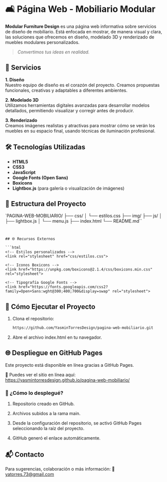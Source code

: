 # 🛋️ Página Web - Mobiliario Modular

**Modular Furniture Design** es una página web informativa sobre servicios de diseño de mobiliario. Está enfocada en mostrar, de manera visual y clara, las soluciones que ofrecemos en diseño, modelado 3D y renderizado de muebles modulares personalizados.

> *Convertimos tus ideas en realidad.*


## 🌟 Servicios

**1. Diseño**  
Nuestro equipo de diseño es el corazón del proyecto. Creamos propuestas funcionales, creativas y adaptables a diferentes ambientes.

**2. Modelado 3D**  
Utilizamos herramientas digitales avanzadas para desarrollar modelos detallados, permitiendo visualizar y corregir antes de producir.

**3. Renderizado**  
Creamos imágenes realistas y atractivas para mostrar cómo se verán los muebles en su espacio final, usando técnicas de iluminación profesional.


## 🛠️ Tecnologías Utilizadas

- **HTML5**
- **CSS3**
- **JavaScript**
- **Google Fonts (Open Sans)**
- **Boxicons**
- **Lightbox.js** (para galería o visualización de imágenes)


## 📁 Estructura del Proyecto

`PAGINA-WEB-MOBILIARIO/
├── css/
│ └── estilos.css
├── img/
├── js/
│ ├── lightbox.js
│ └── menu.js
├── index.html
└── README.md``
```


## 🌐 Recursos Externos

```html
<!-- Estilos personalizados -->
<link rel="stylesheet" href="css/estilos.css">

<!-- Iconos Boxicons -->
<link href="https://unpkg.com/boxicons@2.1.4/css/boxicons.min.css" rel="stylesheet">

<!-- Tipografía Google Fonts -->
<link href="https://fonts.googleapis.com/css2?family=Open+Sans:wght@300;400;700&display=swap" rel="stylesheet">

```


## 🚀 Cómo Ejecutar el Proyecto

1. Clona el repositorio:
   ```bash
   https://github.com/YasminTorresDesign/pagina-web-mobiliario.git
2. Abre el archivo index.html en tu navegador.

   
## 🌐 Despliegue  en GitHub Pages

Este proyecto está disponible en línea gracias a GitHub Pages.

🔗 Puedes ver el sitio en línea aquí:  
https://yasmintorresdesign.github.io/pagina-web-mobiliario/


### 🚀 ¿Cómo lo desplegué?

1. Repositorio creado en GitHub.

2. Archivos subidos a la rama main.

3. Desde la configuración del repositorio, se activó GitHub Pages seleccionando la raíz del proyecto.

4. GitHub generó el enlace automáticamente.


## 📬 Contacto

Para sugerencias, colaboración o más información:
📧 yatorres.73@gmail.com


